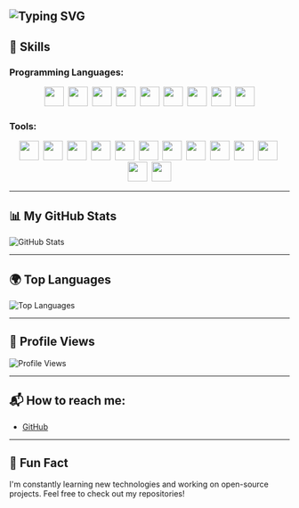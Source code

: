![Typing SVG](https://readme-typing-svg.demolab.com?font=Courgette&size=30&pause=1000&color=F7F7F7&random=false&width=435&lines=Hi+there+%2C+I'm+Wassim+🎓)
---

## 🚀 Skills

### Programming Languages:
<p align="center"> 
  <code><img height="35" src="https://skillicons.dev/icons?i=ts"></code>&nbsp; 
  <code><img height="35" src="https://skillicons.dev/icons?i=js"></code>&nbsp; 
  <code><img height="35" src="https://skillicons.dev/icons?i=lua"></code>&nbsp; 
  <code><img height="35" src="https://skillicons.dev/icons?i=python"></code>&nbsp; 
  <code><img height="35" src="https://skillicons.dev/icons?i=html"></code>&nbsp; 
  <code><img height="35" src="https://skillicons.dev/icons?i=css"></code>&nbsp; 
  <code><img height="35" src="https://skillicons.dev/icons?i=csharp"></code>&nbsp; 
  <code><img height="35" src="https://skillicons.dev/icons?i=php"></code>&nbsp; 
  <code><img height="35" src="https://skillicons.dev/icons?i=react"></code>
</p>

### Tools:
<p align="center">
  <code><img height="35" src="https://skillicons.dev/icons?i=vscode"></code>&nbsp;
  <code><img height="35" src="https://skillicons.dev/icons?i=git"></code>&nbsp;
  <code><img height="35" src="https://skillicons.dev/icons?i=docker"></code>&nbsp;
  <code><img height="35" src="https://skillicons.dev/icons?i=aws"></code>&nbsp;
  <code><img height="35" src="https://skillicons.dev/icons?i=gcp"></code>&nbsp;
  <code><img height="35" src="https://skillicons.dev/icons?i=jenkins"></code>&nbsp;
  <code><img height="35" src="https://skillicons.dev/icons?i=kubernetes"></code>&nbsp;
  <code><img height="35" src="https://skillicons.dev/icons?i=postgresql"></code>&nbsp;
  <code><img height="35" src="https://skillicons.dev/icons?i=mongodb"></code>&nbsp;
  <code><img height="35" src="https://skillicons.dev/icons?i=laravel"></code>&nbsp;
  <code><img height="35" src="https://skillicons.dev/icons?i=django"></code>&nbsp;
  <code><img height="35" src="https://skillicons.dev/icons?i=nextjs"></code>&nbsp;
  <code><img height="35" src="https://skillicons.dev/icons?i=tailwindcss"></code>
</p>

---

## 📊 My GitHub Stats

![GitHub Stats](https://github-readme-stats-git-masterrstaa-rickstaa.vercel.app/api?username=RootBestDev&show_icons=true&include_all_commits=true&count_private=true&theme=tokyonight&hide_title=true)

---

## 🌍 Top Languages

![Top Languages](https://github-readme-stats-git-masterrstaa-rickstaa.vercel.app/api/top-langs/?username=RootBestDev&&theme=tokyonight&layout=compact&langs_count=10)

---

## 👀 Profile Views

![Profile Views](https://profile-counter.glitch.me/RootBestDev/count.svg)

---

## 📬 How to reach me:
- [GitHub](https://github.com/RootBestDev)

---

## 💬 Fun Fact
I'm constantly learning new technologies and working on open-source projects. Feel free to check out my repositories!
